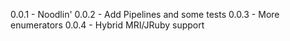 0.0.1 - Noodlin' 
0.0.2 - Add Pipelines and some tests
0.0.3 - More enumerators
0.0.4 - Hybrid MRI/JRuby support
